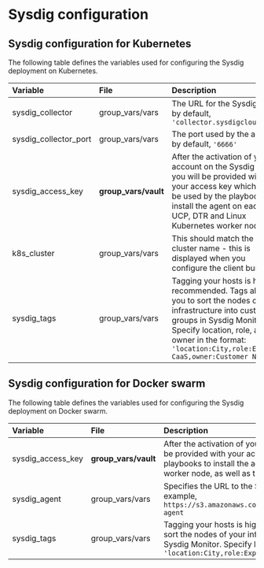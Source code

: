 # Sysdig configuration


## Sysdig configuration for Kubernetes

The following table defines the variables used for configuring the Sysdig deployment on Kubernetes.


|Variable|File|Description|
|:-------|:---|:----------|
|sysdig_collector|group_vars/vars|The URL for the Sysdig SaaS, by default, `'collector.sysdigcloud.com'`|
|sysdig_collector_port|group_vars/vars|The port used by the agent, by default,  `'6666'`|
|sysdig_access_key|**group_vars/vault**|After the activation of your account on the Sysdig portal, you will be provided with your access key which will be used by the playbooks to install the agent on each UCP, DTR and Linux Kubernetes worker node.|
|k8s_cluster|group_vars/vars|This should match the cluster name - this is displayed when you configure the client bundle|
|sysdig_tags|group_vars/vars|Tagging your hosts is highly recommended. Tags allow you to sort the nodes of your infrastructure into custom groups in Sysdig Monitor. Specify location, role, and owner in the format: `'location:City,role:Express CaaS,owner:Customer Name'`|

## Sysdig configuration for Docker swarm

The following table defines the variables used for configuring the Sysdig deployment on Docker swarm.


|Variable|File|Description|
|:-------|:---|:----------|
|sysdig_access_key|**group_vars/vault**|After the activation of your account on the Sysdig portal, you will be provided with your access key which will be used by the playbooks to install the agent on each UCP, DTR and Linux worker node, as well as the NFS, logger and load balancer VMs.|
|sysdig_agent|group_vars/vars|Specifies the URL to the Sysdig Linux native install agent, for example, `https://s3.amazonaws.com/download.draios.com/stable/install-agent`|
|sysdig_tags|group_vars/vars|Tagging your hosts is highly recommended. Tags allow you to sort the nodes of your infrastructure into custom groups in Sysdig Monitor. Specify location, role, and owner in the format: `'location:City,role:Express CaaS,owner:Customer Name'`|




